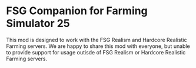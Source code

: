 # FSG Companion for Farming Simulator 25
This mod is designed to work with the FSG Realism and Hardcore Realistic Farming servers.  We are happy to share this mod with everyone, but unable to provide support for usage outisde of FSG Realism or Hardcore Realistic Farming servers.  

